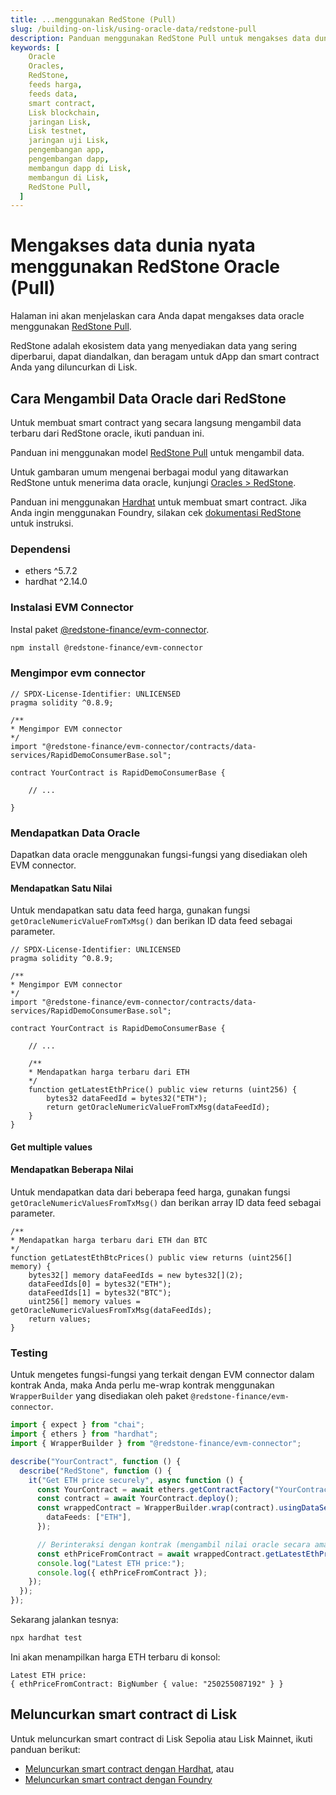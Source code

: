 ```yaml
---
title: ...menggunakan RedStone (Pull)
slug: /building-on-lisk/using-oracle-data/redstone-pull
description: Panduan menggunakan RedStone Pull untuk mengakses data dunia nyata, seperti harga aset, langsung dari smart contract Anda di blockchain Lisk.
keywords: [
    Oracle
    Oracles,
    RedStone,
    feeds harga,
    feeds data,
    smart contract,
    Lisk blockchain,
    jaringan Lisk,
    Lisk testnet,
    jaringan uji Lisk,
    pengembangan app,
    pengembangan dapp,
    membangun dapp di Lisk,
    membangun di Lisk,
    RedStone Pull,
  ]
---
```


# Mengakses data dunia nyata menggunakan RedStone Oracle (Pull)

Halaman ini akan menjelaskan cara Anda dapat mengakses data oracle menggunakan [RedStone Pull](https://docs.redstone.finance/docs/get-started/models/redstone-pull/).

RedStone adalah ekosistem data yang menyediakan data yang sering diperbarui, dapat diandalkan, dan beragam untuk dApp dan smart contract Anda yang diluncurkan di Lisk.

## Cara Mengambil Data Oracle dari RedStone

Untuk membuat smart contract yang secara langsung mengambil data terbaru dari RedStone oracle, ikuti panduan ini.

Panduan ini menggunakan model [RedStone Pull](https://docs.redstone.finance/docs/get-started/models/redstone-pull) untuk mengambil data.

Untuk gambaran umum mengenai berbagai modul yang ditawarkan RedStone untuk menerima data oracle, kunjungi [Oracles > RedStone](../../lisk-tools/oracles#redstone).

Panduan ini menggunakan [Hardhat](https://hardhat.org/) untuk membuat smart contract.
Jika Anda ingin menggunakan Foundry, silakan cek [dokumentasi RedStone](https://docs.redstone.finance/docs/get-started/models/redstone-pull#foundry) untuk instruksi.

### Dependensi

- ethers ^5.7.2
- hardhat ^2.14.0

### Instalasi EVM Connector

Instal paket [@redstone-finance/evm-connector](https://www.npmjs.com/package/@redstone-finance/evm-connector).

```sh
npm install @redstone-finance/evm-connector
```

### Mengimpor evm connector

```solidity
// SPDX-License-Identifier: UNLICENSED
pragma solidity ^0.8.9;

/**
* Mengimpor EVM connector
*/
import "@redstone-finance/evm-connector/contracts/data-services/RapidDemoConsumerBase.sol";

contract YourContract is RapidDemoConsumerBase {

    // ...

}
```

### Mendapatkan Data Oracle

Dapatkan data oracle menggunakan fungsi-fungsi yang disediakan oleh EVM connector.

#### Mendapatkan Satu Nilai

Untuk mendapatkan satu data feed harga, gunakan fungsi `getOracleNumericValueFromTxMsg()` dan berikan ID data feed sebagai parameter.

```solidity
// SPDX-License-Identifier: UNLICENSED
pragma solidity ^0.8.9;

/**
* Mengimpor EVM connector
*/
import "@redstone-finance/evm-connector/contracts/data-services/RapidDemoConsumerBase.sol";

contract YourContract is RapidDemoConsumerBase {

    // ...

    /**
    * Mendapatkan harga terbaru dari ETH
    */
    function getLatestEthPrice() public view returns (uint256) {
        bytes32 dataFeedId = bytes32("ETH");
        return getOracleNumericValueFromTxMsg(dataFeedId);
    }
}
```

#### Get multiple values

#### Mendapatkan Beberapa Nilai

Untuk mendapatkan data dari beberapa feed harga, gunakan fungsi `getOracleNumericValuesFromTxMsg()` dan berikan array ID data feed sebagai parameter.

```solidity
/**
* Mendapatkan harga terbaru dari ETH dan BTC
*/
function getLatestEthBtcPrices() public view returns (uint256[] memory) {
    bytes32[] memory dataFeedIds = new bytes32[](2);
    dataFeedIds[0] = bytes32("ETH");
    dataFeedIds[1] = bytes32("BTC");
    uint256[] memory values = getOracleNumericValuesFromTxMsg(dataFeedIds);
    return values;
}
```

### Testing

Untuk mengetes fungsi-fungsi yang terkait dengan EVM connector dalam kontrak Anda, maka Anda perlu me-wrap kontrak menggunakan `WrapperBuilder` yang disediakan oleh paket `@redstone-finance/evm-connector`.

```typescript title="test/YourContract.ts"
import { expect } from "chai";
import { ethers } from "hardhat";
import { WrapperBuilder } from "@redstone-finance/evm-connector";

describe("YourContract", function () {
  describe("RedStone", function () {
    it("Get ETH price securely", async function () {
      const YourContract = await ethers.getContractFactory("YourContract");
      const contract = await YourContract.deploy();
      const wrappedContract = WrapperBuilder.wrap(contract).usingDataService({
        dataFeeds: ["ETH"],
      });

      // Berinteraksi dengan kontrak (mengambil nilai oracle secara aman)
      const ethPriceFromContract = await wrappedContract.getLatestEthPrice();
      console.log("Latest ETH price:");
      console.log({ ethPriceFromContract });
    });
  });
});
```

Sekarang jalankan tesnya:

```bash
npx hardhat test
```

Ini akan menampilkan harga ETH terbaru di konsol:

```title="Output"
Latest ETH price:
{ ethPriceFromContract: BigNumber { value: "250255087192" } }
```

## Meluncurkan smart contract di Lisk

Untuk meluncurkan smart contract di Lisk Sepolia atau Lisk Mainnet, ikuti panduan berikut:

- [Meluncurkan smart contract dengan Hardhat](../deploying-smart-contract/with-Hardhat), atau
- [Meluncurkan smart contract dengan Foundry](../deploying-smart-contract/with-Foundry)
